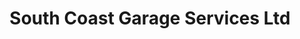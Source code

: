 ---
title: "South Coast Garage Services Ltd"
url: /eastbourne/south-coast-garage-services-ltd/
shop: Autowerkstatt
---